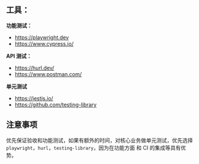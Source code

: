 ## 工具：

**功能测试：**

- https://playwright.dev
- https://www.cypress.io/

**API 测试：**
- https://hurl.dev/
- https://www.postman.com/

**单元测试**
- https://jestjs.io/
- https://github.com/testing-library

## 注意事项

优先保证验收和功能测试，如果有额外的时间，对核心业务做单元测试，优先选择 `playwright`，`hurl`，`testing-library`，因为在功能方面
和 CI 的集成等具有优势。
